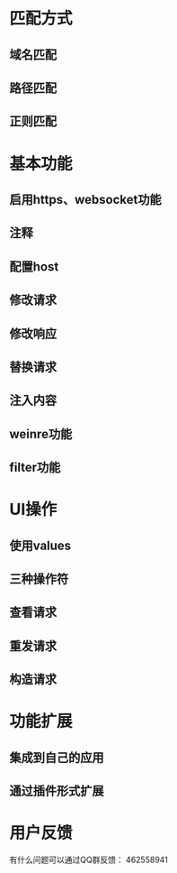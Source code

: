 # 匹配方式

## 域名匹配

## 路径匹配

## 正则匹配


# 基本功能

## 启用https、websocket功能

## 注释

## 配置host

## 修改请求

## 修改响应

## 替换请求

## 注入内容

## weinre功能

## filter功能

# UI操作

## 使用values

## 三种操作符

## 查看请求

## 重发请求

## 构造请求

# 功能扩展

## 集成到自己的应用


## 通过插件形式扩展


# 用户反馈

有什么问题可以通过QQ群反馈： 462558941